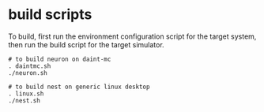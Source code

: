 # build scripts

To build, first run the environment configuration script for the target system, then run the build script for the target simulator.

```
# to build neuron on daint-mc
. daintmc.sh
./neuron.sh

# to build nest on generic linux desktop
. linux.sh
./nest.sh
```
